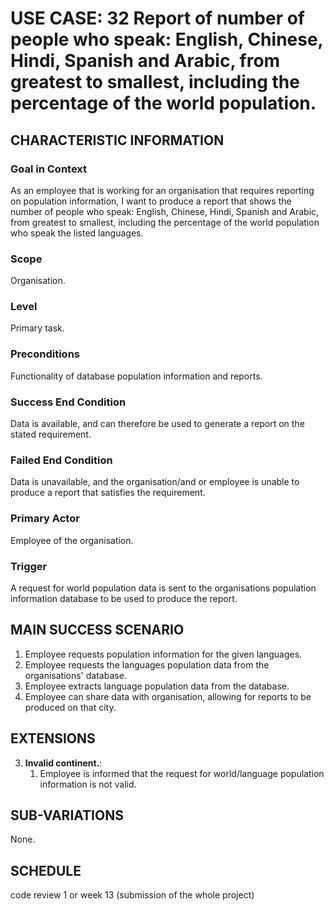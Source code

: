 # USE CASE: 32 Report of number of people who speak: English, Chinese, Hindi, Spanish and Arabic, from  greatest to smallest, including the percentage of the world population.

## CHARACTERISTIC INFORMATION

### Goal in Context

As an employee that is working for an organisation that requires reporting on population information, I want to produce a report that shows the number of people who speak: English, Chinese, Hindi, Spanish and Arabic, from greatest to smallest, including the percentage of the world population who speak the listed languages.

### Scope

Organisation.

### Level

Primary task.

### Preconditions

Functionality of database population information and reports.

### Success End Condition

Data is available, and can therefore be used to generate a report on the stated requirement.

### Failed End Condition

Data is unavailable, and the organisation/and or employee is unable to produce a report that satisfies the requirement.

### Primary Actor

Employee of the organisation.

### Trigger

A request for world population data is sent to the organisations population information database to be used to produce the report.

## MAIN SUCCESS SCENARIO

1. Employee requests population information for the given languages.
2. Employee requests the languages population data from the organisations' database.
3. Employee extracts language population data from the database.
4. Employee can share data with organisation, allowing for reports to be produced on that city.

## EXTENSIONS

3. **Invalid continent.**:
    1. Employee is informed that the request for world/language population information is not valid.

## SUB-VARIATIONS

None.

## SCHEDULE

code review 1 or week 13 (submission of the whole project)